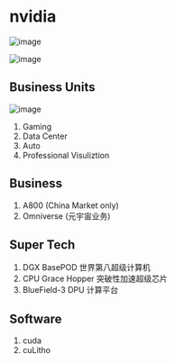 # nvidia

![image](https://github.com/dotku/nvidia/assets/1519232/51d61367-2a0e-4ceb-bd7b-8e1d3ef1f20a)

![image](https://github.com/dotku/nvidia/assets/1519232/78220b4c-3881-4824-a775-cc5e6b3220e3)

## Business Units

![image](https://github.com/dotku/nvidia/assets/1519232/7f50f7c5-30d5-4f26-b464-cc74d1c6b780)

1. Gaming
2. Data Center
3. Auto
4. Professional Visuliztion

## Business

1. A800 (China Market only)
2. Omniverse (元宇宙业务)

## Super Tech

1. DGX BasePOD 世界第八超级计算机
2. CPU Grace Hopper 突破性加速超级芯片
3. BlueField-3 DPU 计算平台

## Software

1. cuda
2. cuLitho
